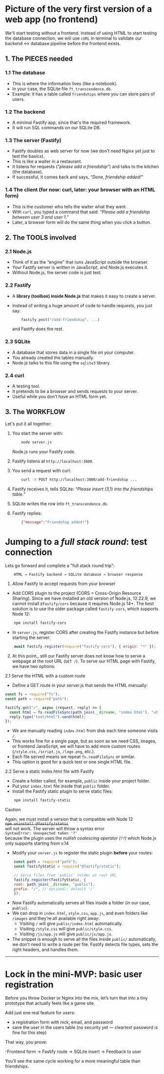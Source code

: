 # Picture of the very first version of a web app (no frontend)

We'll start testing without a frontend. Instead of using HTML to start testing the database connection, we will use `cURL` in terminal to validate our backend <-> database pipeline before the frontend exists.

## 1. The PIECES needed

### 1.1 The database

- This is where the information lives (like a notebook).
- In your case, the SQLite file `ft_transcendence.db`.
- Example: it has a table called `friendships` where you can store pairs of users.

### 1.2 The backend

- A minimal Fastify app, since that's the required framework.
- It will run SQL commands on our SQLite DB.

### 1.3 The server (Fastify)

- Fastify doubles as web server for now (we don't need Nginx yet just to test the basics).
- This is like a waiter in a restaurant.
- It listens for requests (_“please add a friendship”_) and talks to the kitchen (the database).
- If successful, it comes back and says, _“Done, friendship added!”_

### 1.4 The client (for now: curl, later: your browser with an HTML form)

- This is the customer who tells the waiter what they want.
- With `curl`, you typed a command that said: _“Please add a friendship between user 3 and user 1.”_
- Later, a browser form will do the same thing when you click a button.

## 2. The TOOLS involved

### 2.1 Node.js

- Think of it as the “engine” that runs JavaScript outside the browser.
- Your Fastify server is written in JavaScript, and Node.js executes it.
- Without Node.js, the server code is just text.

### 2.2 Fastify

- A **library (toolbox) inside Node.js** that makes it easy to create a server.
- Instead of writing a huge amount of code to handle requests, you just say:

	```js
		fastify.post("/add-friendship", ...)
	```

	and Fastify does the rest.

### 2.3 SQLite

- A database that stores data in a single file on your computer.
- You already created the tables manually.
- Node.js talks to this file using the `sqlite3` library.

### 2.4 curl

- A testing tool.
- It pretends to be a browser and sends requests to your server.
- Useful while you don’t have an HTML form yet.

## 3. The WORKFLOW

Let's put it all together:

1. You start the server with:
	```bash
		node server.js
	```
	Node.js runs your Fastify code.

2. Fastify listens at `http://localhost:3000`.

3. You send a request with curl:
	```bash
		curl -X POST http://localhost:3000/add-friendship ...
	```

4. Fastify receives it, tells SQLite: _“Please insert (3,1) into the friendships table.”_

5. SQLite writes the row into `ft_transcendence.db`.

6. Fastify replies:
	```json
		{"message":"Friendship added!"}
	```

# Jumping to a _full stack round_: test connection 

Lets go forward and complete a "full stack round trip":

```
	HTML → Fastify backend → SQLite database → browser response
```

1. Allow Fastify to accept requests from your browser

- Add CORS plugin to the project (CORS = Cross-Origin Resource Sharing). Since we have installed an old version of Node.js, 12.22.9, we cannot install `@fastify/cors` because it requires Node.js 14+. The best solution is to use the older package called `fastify-cors`, which supports Node 12:

```bash
	npm install fastify-cors
```

- In `server.js`, register CORS after creating the Fastify instance but before starting the server:

```js
	await fastify.register(require("fastify-cors"), { origin: "*" });
```

2. At this point,, still our Fastify server does not know how to serve a webpage at the root URL (`GET /`). To serve our HTML page with Fastify, we have two options:

2.1 Serve the HTML with a custom route

- Define a GET route in your server.js that sends the HTML manually:

```js
const fs = require("fs");
const path = require("path");

fastify.get("/", async (request, reply) => {
  const html = fs.readFileSync(path.join(__dirname, "index.html"), "utf8");
  reply.type("text/html").send(html);
});
```
- We are manually reading `index.html` from disk each time someone visits `/`. 
- This works fine for a single page, but as soon as we need CSS, images, or frontend JavaScript, we will have to add more custom routes (`/style.css`, `/script.js`, `/logo.png`, etc.).
- Each file served means we repeat `fs.readFileSync` or similar.
- This option is good for a quick test or one single HTML file.

2.2 Serve a static index.html file with Fastify

- Create a folder called, for example, `public` inside your project folder.
- Put your `index.html` file inside that `public` folder.
- Install the Fastify static plugin to serve static files:
```bash
	npm install fastify-static
```
> [!CAUTION]
> Again, we must install a version that is compatible with Node 12 \
> ~~`npm uninstall @fastify/static`~~ \
> will not work. The server will throw a syntax error \
> `SyntaxError: Unexpected token '?'` \
> because the plugin uses the _nullish coalescing operator (`??`)_ which Node.js only supports starting from v.14

- Modify your `server.js` to register the static plugin **before** your routes:

```js
	const path = require("path");
	const fastifyStatic = require("@fastify/static");

	// Serve files from 'public' folder at root URL
	fastify.register(fastifyStatic, {
	root: path.join(__dirname, "public"),
	prefix: "/", // optional: default '/'
	});
```
- Now Fastify automatically serves all files inside a folder (in our case, `public`).
- We can drop in `index.html`, `style.css`, `app.js`, and even folders like `/images` and they’re all available right away:
	- Visiting `/` will give `public/index.html` automatically.
	- Visiting `/style.css` will give `public/style.css`.
	- Visiting `/js/app.js` will give `public/js/app.js`.
- The snippet is enough to serve all the files inside `public/` automatically, we don’t need to write a route per file. Fastify detects file types, sets the right headers, and handles them.

---

# Lock in the mini-MVP: basic user registration

Before you throw Docker or Nginx into the mix, let’s turn that into a tiny prototype that actually feels like a game site.

Add just one real feature for users:

- a registration form with nick, email, and password
- save the user in the users table (no security yet — cleartext password is fine for this step)

That way, you prove:

-Frontend form → Fastify route → SQLite insert → Feedback to user

You’ll see the same cycle working for a more meaningful table than friendships.
